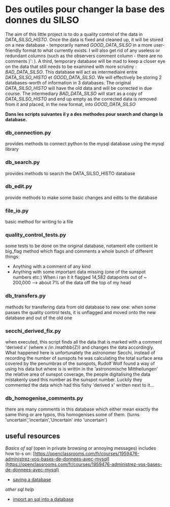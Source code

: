 # Des outiles pour changer la base des donnes du SILSO

The aim of this little project is to do a quality control of the data in *DATA_SILSO_HISTO*. Once the data is fixed and cleaned up, it will be stored on a new database - temporarily named *GOOD_DATA_SILSO* in a more user-friendly format to what currently exists. I will also get rid of any useless or redundant columns (such as the observers comment column - there are no comments )': ). A third, temporary database will be mad to keep a closer eye on the data that still needs to be examined with more scrutiny : *BAD_DATA_SILSO*. This database will act as intermediaire entre *DATA_SILSO_HISTO* et *GOOD_DATA_SILSO*. We will effectively be storing 2 databases-worth of information in 3 databases. The original *DATA_SILSO_HISTO* will have the old data and will be corrected in due course. The intermediary *BAD_DATA_SILSO* will start as a copy of *DATA_SILSO_HISTO* and end up empty as the corrected data is removed from it and placed, in the new format, into *GOOD_DATA_SILSO*

**Dans les scripts suivantes il y a des methodes pour search and change la database.**

### db_connection.py
provides methods to connect python to the mysql database using the mysql library

### db_search.py
provides methods to search the DATA_SILSO_HISTO database

### db_edit.py
provide methods to make some basic changes and edits to the database

### file_io.py
basic method for writing to a file


### quality_control_tests.py
some tests to be done on the original database, notament elle contient le big_flag method which flags and comments a whole bunch of different things: 
* Anything with a comment of any kind
* Anything with some important data missing (one of the sunspot numbers etc.)
When i ran it it flagged 14,582 datapoints out of ~ 200,000 --> about 7% of the data off the top of my head


### db_transfers.py
methods for transfering data from old database to new one:
when some passes the quality control tests, it is unflagged and moved onto the new database and out of the old one

### secchi_derived_fix.py
when executed, this script finds all the data that is marked with a comment 'derived x' (where x /in /mathbb{Z}) and changes the data accordingly. What happened here is unfortunately the astronomer Secchi, instead of recording the number of sunspots he was calculating the total surface area covered by the penumbras of the sunspots, Rudolf Wolf found a way of using his data but where is is writtin in the 'astronomische Mittheilungen' the relative area of sunspot coverage, the people digitalising the data mistakenly used this number as the sunspot number. Luckily they commented the data which had this fishy 'derived x' written next to it...

### db_homogenise_comments.py
there are many comments in this database which either mean exactly the same thing or are typos, this homogenises some of them. (turns 'uncertain','incertain','Uncertain' into 'uncertain')


## useful resources
*Basics of sql* (open in private browsing or annoying messages) includes how to-s on: [https://openclassrooms.com/fr/courses/1959476-administrez-vos-bases-de-donnees-avec-mysql](https://openclassrooms.com/fr/courses/1959476-administrez-vos-bases-de-donnees-avec-mysql)
* [saving a database](https://openclassrooms.com/fr/courses/1959476-administrez-vos-bases-de-donnees-avec-mysql/1961762-supprimez-et-modifiez-des-donnees)

*other sql help*
* [import an sql into a database](https://stackoverflow.com/questions/17666249/how-to-import-an-sql-file-using-the-command-line-in-mysql#17666279)
